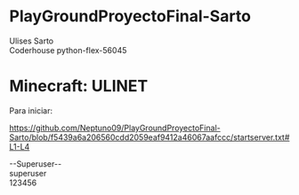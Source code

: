 # PlayGroundProyectoFinal-Sarto

Ulises Sarto  
Coderhouse python-flex-56045  

# Minecraft: ULINET

Para iniciar:

https://github.com/Neptuno09/PlayGroundProyectoFinal-Sarto/blob/f5439a6a206560cdd2059eaf9412a46067aafccc/startserver.txt#L1-L4

--Superuser--  
superuser  
123456
